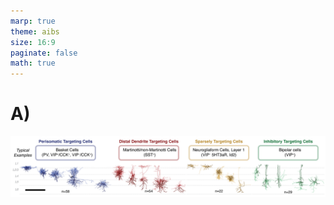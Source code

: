 ```yaml
---
marp: true
theme: aibs
size: 16:9
paginate: false
math: true
---
```


# A)

![](../panels/inhibition-census-wide.png)
